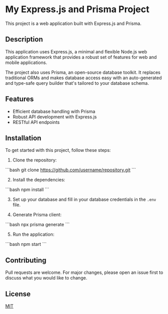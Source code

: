 # My Express.js and Prisma Project

This project is a web application built with Express.js and Prisma.

## Description

This application uses Express.js, a minimal and flexible Node.js web application framework that provides a robust set of features for web and mobile applications. 

The project also uses Prisma, an open-source database toolkit. It replaces traditional ORMs and makes database access easy with an auto-generated and type-safe query builder that's tailored to your database schema.

## Features

- Efficient database handling with Prisma
- Robust API development with Express.js
- RESTful API endpoints

## Installation

To get started with this project, follow these steps:

1. Clone the repository:

\`\`\`bash
git clone https://github.com/username/repository.git
\`\`\`

2. Install the dependencies:

\`\`\`bash
npm install
\`\`\`

3. Set up your database and fill in your database credentials in the `.env` file.

4. Generate Prisma client:

\`\`\`bash
npx prisma generate
\`\`\`

5. Run the application:

\`\`\`bash
npm start
\`\`\`

## Contributing

Pull requests are welcome. For major changes, please open an issue first to discuss what you would like to change.

## License

[MIT](https://choosealicense.com/licenses/mit/)